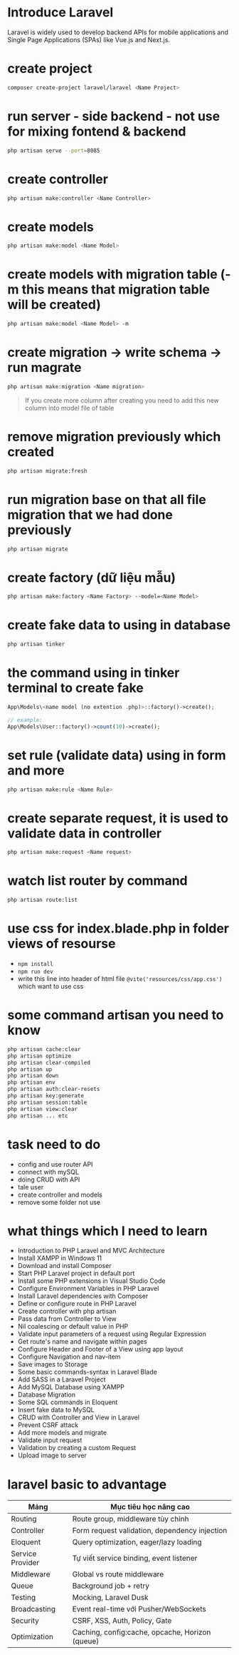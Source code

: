 
# Introduce Laravel
Laravel is widely used to develop backend APIs for mobile applications and Single Page Applications (SPAs) like Vue.js and Next.js.

# create project
```bash
composer create-project laravel/laravel <Name Project>
```

# run server - side backend - not use for mixing fontend & backend
```bash
php artisan serve --port=8085
```

# create controller
```bash
php artisan make:controller <Name Controller>
```

# create models
```bash
php artisan make:model <Name Model>
```

# create models with migration table (-m this means that migration table will be created)
```bash
php artisan make:model <Name Model> -m
```

# create migration -> write schema -> run magrate
```bash
php artisan make:migration <Name migration>
```
> If you create more column after creating you need to add this new column into model file of table

# remove migration previously which created
```bash
php artisan migrate:fresh
```

# run migration base on that all file migration that we had done previously
```bash
php artisan migrate
```

# create factory (dữ liệu mẫu)
```bash
php artisan make:factory <Name Factory> --model=<Name Model>
```

# create fake data to using in database
```bash
php artisan tinker
```

# the command using in tinker terminal to create fake
```php
App\Models\<name model (no extention .php)>::factory()->create();

// example: 
App\Models\User::factory()->count(10)->create();
```

# set rule (validate data) using in form and more
```bash
php artisan make:rule <Name Rule>
```

# create separate request, it is used to validate data in controller
```bash
php artisan make:request <Name request>
```

# watch list router by command
```bash
php artisan route:list
```

# use css for index.blade.php in folder views of resourse
+ `npm install`
+ `npm run dev`
+ write this line into header of html file `@vite('resources/css/app.css')` which want to use css

# some command artisan you need to know
```bash
php artisan cache:clear
php artisan optimize
php artisan clear-compiled
php artisan up 
php artisan down
php artisan env
php artisan auth:clear-resets
php artisan key:generate
php artisan session:table
php artisan view:clear
php artisan ... etc
```

# task need to do
+ config and use router API
+ connect with mySQL
+ doing CRUD with API
+ tale user
+ create controller and models
+ remove some folder not use

# what things which I need to learn
+ Introduction to PHP Laravel and MVC Architecture
+ Install XAMPP in Windows 11
+ Download and install Composer
+ Start PHP Laravel project in default port
+ Install some PHP extensions in Visual Studio Code
+ Configure Environment Variables in PHP Laravel
+ Install Laravel dependencies with Composer
+ Define or configure route in PHP Laravel
+ Create controller with php artisan
+ Pass data from Controller to View
+ Nil coalescing or default value in PHP
+ Validate input parameters of a request using Regular Expression
+ Get route's name and navigate within pages
+ Configure Header and Footer of a View using app layout
+ Configure Navigation and nav-item
+ Save images to Storage
+ Some basic commands-syntax in Laravel Blade
+ Add SASS in a Laravel Project
+ Add MySQL Database using XAMPP
+ Database Migration
+ Some SQL commands in Eloquent
+ Insert fake data to MySQL
+ CRUD with Controller and View in Laravel
+ Prevent CSRF attack
+ Add more models and migrate
+ Validate input request
+ Validation by creating a custom Request
+ Upload image to server

# laravel basic to advantage
| Mảng             | Mục tiêu học nâng cao                            |
| ---------------- | ------------------------------------------------ |
| Routing          | Route group, middleware tùy chỉnh                |
| Controller       | Form request validation, dependency injection    |
| Eloquent         | Query optimization, eager/lazy loading           |
| Service Provider | Tự viết service binding, event listener          |
| Middleware       | Global vs route middleware                       |
| Queue            | Background job + retry                           |
| Testing          | Mocking, Laravel Dusk                            |
| Broadcasting     | Event real-time với Pusher/WebSockets            |
| Security         | CSRF, XSS, Auth, Policy, Gate                    |
| Optimization     | Caching, config\:cache, opcache, Horizon (queue) |